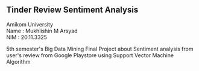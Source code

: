 ## Tinder Review Sentiment Analysis

Amikom University \
Name : Mukhlishin M Arsyad \
NIM	 : 20.11.3325

5th semester's Big Data Mining Final Project about Sentiment analysis from user's review from Google Playstore using Support Vector Machine Algorithm